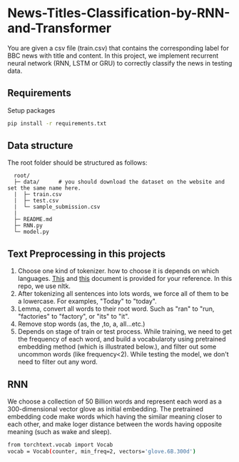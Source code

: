 # News-Titles-Classification-by-RNN-and-Transformer
You are given a csv file (train.csv) that contains the corresponding label for BBC news with title and content.
In this project, we implement recurrent neural network (RNN, LSTM or GRU) to correctly classify the news in testing data.

## Requirements
Setup packages
```sh
pip install -r requirements.txt
```

## Data structure
The root folder should be structured as follows:
```
  root/
  ├─ data/      # you should download the dataset on the website and set the same name here.
  |  ├─ train.csv
  |  ├─ test.csv
  |  └─ sample_submission.csv
  |
  ├─ README.md
  ├─ RNN.py
  └─ model.py
```

## Text Preprocessing in this projects
1. Choose one kind of tokenizer. how to choose it is depends on which languages. [This](https://blog.ekbana.com/private-nltk-vs-spacy-3926b3674ee4) and [this](https://www.analyticsvidhya.com/blog/2019/07/how-get-started-nlp-6-unique-ways-perform-tokenization/) document is  provided for your reference. In this repo, we use nltk.
2. After tokenizing all sentences into lots words, we force all of them to be a lowercase. For examples, "Today" to "today".
3. Lemma, convert all words to their root word. Such as "ran" to "run, "factories" to "factory", or "its" to "it".
4. Remove stop words (as, the ,to, a, all...etc.)
5. Depends on stage of train or test process. While training, we need to get the frequency of each word, and build a vocabularoty using pretrained embedding method (which is illustrated below.), and filter out some uncommon words (like frequency<2). While testing the model, we don't need to filter out any word.


## RNN
We choose a collection of 50 Billion words and represent each word as a 300-dimensional vector glove as initial embedding.
The pretrained embedding code make words which having the similar meaning closer to each other, and make loger distance between the words having opposite meaning (such as wake and sleep).

```sh
from torchtext.vocab import Vocab
vocab = Vocab(counter, min_freq=2, vectors='glove.6B.300d')
```

